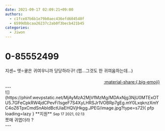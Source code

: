 ```yaml
---
date: 2021-09-17 02:09:21+09:00
authors:
  - c1fce87b6b1e79b0aec436efd604540f
  - 6599dbbcaa26237c2ab0f3becb421b45
categories:
  - Jiwon
---
```


# 0-85552499

<div class="post-container" markdown="1">
<div class="content-container md-sidebar__scrollwrap" markdown="1">

지센~ 엣⭐️큥은 귀여우니까 당당하라구! (쩝...그것도 한 귀여움하는데...)

</div>
</div>

<div style="text-align: right;" markdown="1">
<a href="https://weverse.io/fromis9/fanpost/0-85552499" style="text-align: right;">:material-share:{.big-emoji}</a>
</div>
---

<div class="comments-container md-sidebar__scrollwrap" markdown="1">
<div class="comment" markdown="1">
<div class='id-container' markdown="1">
![](https://phinf.wevpstatic.net/MjAyMzA2MjVfMzMg/MDAxNjg3NjU0MTExOTU5.7GFeCpkRW4jdCPevFi1sgeF7S4XyLHRSJr1VOBRp7gEg.mY0LxqknzXmYC4oZ6TpxCmdSnAbldBctUiaEHQVjHkgg.JPEG/image.jpg?type=s72){ pfp loading=lazy }
**<span class="artist">지원</span>** <small>Sep 17 2021, 02:13</small><br>
</div>
<div class='comment-body' markdown="1">
쪼매 귀엽더라 ?
</div>
</div>
</div>
---
